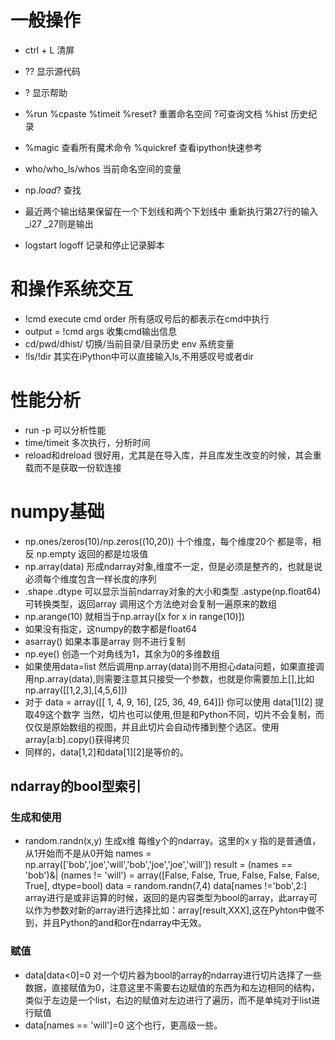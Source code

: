 # 一般操作
- ctrl + L 清屏
- ?? 显示源代码
- ? 显示帮助
- %run %cpaste %timeit %reset?  重置命名空间 ?可查询文档 %hist 历史纪录
- %magic 查看所有魔术命令 %quickref 查看ipython快速参考
- who/who_ls/whos 当前命名空间的变量
- np.*load*? 查找

- 最近两个输出结果保留在一个下划线和两个下划线中 重新执行第27行的输入_i27 _27则是输出
- logstart logoff 记录和停止记录脚本

# 和操作系统交互

- !cmd execute cmd order 所有感叹号后的都表示在cmd中执行
- output = !cmd args 收集cmd输出信息
- cd/pwd/dhist/ 切换/当前目录/目录历史 env 系统变量
- !ls/!dir 其实在iPython中可以直接输入ls,不用感叹号或者dir


# 性能分析

- run -p 可以分析性能
- time/timeit 多次执行，分析时间
- reload和dreload 很好用，尤其是在导入库，并且库发生改变的时候，其会重载而不是获取一份软连接

# numpy基础

- np.ones/zeros(10)/np.zeros((10,20)) 十个维度，每个维度20个 都是零，相反 np.empty 返回的都是垃圾值
- np.array(data) 形成ndarray对象,维度不一定，但是必须是整齐的，也就是说必须每个维度包含一样长度的序列
- .shape .dtype 可以显示当前ndarray对象的大小和类型 .astype(np.float64) 可转换类型，返回array
调用这个方法绝对会复制一遍原来的数组
- np.arange(10) 就相当于np.array([x for x in range(10)])
- 如果没有指定，这numpy的数字都是float64
- asarray() 如果本事是array 则不进行复制
- np.eye() 创造一个对角线为1，其余为0的多维数组
- 如果使用data=list 然后调用np.array(data)则不用担心data问题，如果直接调用np.array(data),则需要注意其只接受一个参数，也就是你需要加上[],比如np.array([[1,2,3],[4,5,6]])
- 对于 data = array([[ 1,  4,  9, 16],
       [25, 36, 49, 64]])
       你可以使用 data[1][2] 提取49这个数字 当然，切片也可以使用,但是和Python不同，切片不会复制，而仅仅是原始数组的视图，并且此切片会自动传播到整个选区。使用array[a:b].copy()获得拷贝
- 同样的，data[1,2]和data[1][2]是等价的。

## ndarray的bool型索引
### 生成和使用
- random.randn(x,y) 生成x维 每维y个的ndarray。这里的x y 指的是普通值，从1开始而不是从0开始
names = np.array(['bob','joe','will','bob','joe','joe','will'])
result = (names == 'bob')&| (names != 'will')  = array([False, False,  True, False, False, False,  True], dtype=bool)
data = random.randn(7,4)
data[names !='bob',2:] array进行是或非运算的时候，返回的是内容类型为bool的array，此array可以作为参数对新的array进行选择比如：array[result,XXX],这在Pyhton中做不到，并且Python的and和or在ndarray中无效。
### 赋值
- data[data<0]=0 对一个切片器为bool的array的ndarray进行切片选择了一些数据，直接赋值为0，注意这里不需要右边赋值的东西为和左边相同的结构，类似于左边是一个list，右边的赋值对左边进行了遍历，而不是单纯对于list进行赋值
- data[names == 'will']=0 这个也行，更高级一些。 
